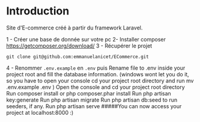# Introduction 

Site d'E-commerce créé à partir du framework Laravel.

1 - Créer une base de donnée sur votre pc 
2- Installer composer https://getcomposer.org/download/
3 - Récupérer le projet 
```
git clone git@github.com:emmanuelanicet/ECommerce.git
```
4 - Renommer `.env.example` en `.env` puis 
Rename  file to .env inside your project root and fill the database information. (windows wont let you do it, so you have to open your console cd your project root directory and run mv .env.example .env )
Open the console and cd your project root directory
Run composer install or php composer.phar install
Run php artisan key:generate
Run php artisan migrate
Run php artisan db:seed to run seeders, if any.
Run php artisan serve
#####You can now access your project at localhost:8000 :)

